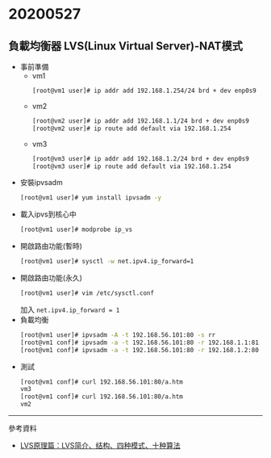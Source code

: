 # 20200527
## 負載均衡器 LVS(Linux Virtual Server)-NAT模式
- 事前準備
    - vm1
        ```sh
        [root@vm1 user]# ip addr add 192.168.1.254/24 brd + dev enp0s9
        ```
    - vm2
        ```sh
        [root@vm2 user]# ip addr add 192.168.1.1/24 brd + dev enp0s9
        [root@vm2 user]# ip route add default via 192.168.1.254
        ```
    - vm3
        ```sh
        [root@vm3 user]# ip addr add 192.168.1.2/24 brd + dev enp0s9
        [root@vm3 user]# ip route add default via 192.168.1.254
        ```
- 安裝ipvsadm
    ```sh
    [root@vm1 user]# yum install ipvsadm -y
    ```
- 載入ipvs到核心中
    ```sh
    [root@vm1 user]# modprobe ip_vs
    ```
- 開啟路由功能(暫時)
    ```sh
    [root@vm1 user]# sysctl -w net.ipv4.ip_forward=1
    ```
- 開啟路由功能(永久)
    ```sh
    [root@vm1 user]# vim /etc/sysctl.conf
    ```
    加入 `net.ipv4.ip_forward = 1`
- 負載均衡
    ```sh
    [root@vm1 user]# ipvsadm -A -t 192.168.56.101:80 -s rr
    [root@vm1 conf]# ipvsadm -a -t 192.168.56.101:80 -r 192.168.1.1:81 -m
    [root@vm1 conf]# ipvsadm -a -t 192.168.56.101:80 -r 192.168.1.2:80 -m
    ```
- 測試
    ```sh
    [root@vm1 conf]# curl 192.168.56.101:80/a.htm
    vm3
    [root@vm1 conf]# curl 192.168.56.101:80/a.htm
    vm2
    ```
--- 
參考資料
- [LVS原理篇：LVS简介、结构、四种模式、十种算法](https://blog.csdn.net/lcl_xiaowugui/article/details/81701949)